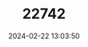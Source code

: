 ---
title: "22742"
category: "Uperoleia marmorata"
draft: false
date: 2024-02-22 13:03:50
languages:
  English: ["Marbled Toadlet"]
---